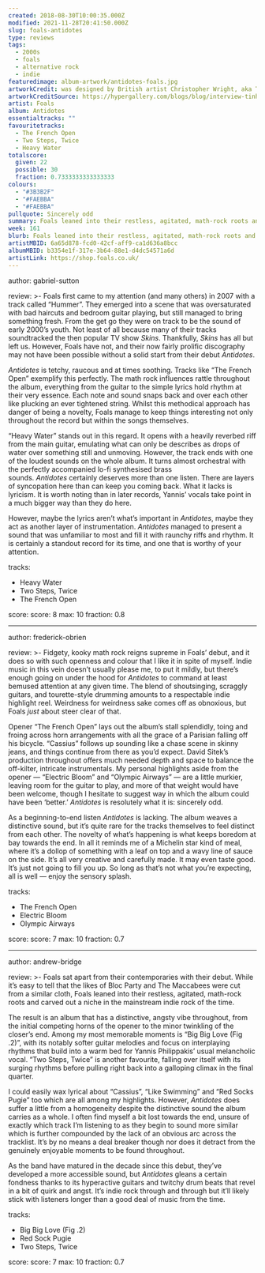 ```yaml
---
created: 2018-08-30T10:00:35.000Z
modified: 2021-11-28T20:41:50.000Z
slug: foals-antidotes
type: reviews
tags:
  - 2000s
  - foals
  - alternative rock
  - indie
featuredimage: album-artwork/antidotes-foals.jpg
artworkCredit: was designed by British artist Christopher Wright, aka Tinhead. The original artwork he submitted had two people on it - a man and a woman - but band frontman Yannis Philippakis thought cutting it down to one would make the cover more iconic. ‘We had an argument,’ Wright said, ‘but in the end, obviously, he got his way.’
artworkCreditSource: https://hypergallery.com/blogs/blog/interview-tinhead
artist: Foals
album: Antidotes
essentialtracks: ""
favouritetracks:
  - The French Open
  - Two Steps, Twice
  - Heavy Water
totalscore:
  given: 22
  possible: 30
  fraction: 0.7333333333333333
colours:
  - "#3B3B2F"
  - "#FAEBBA"
  - "#FAEBBA"
pullquote: Sincerely odd
summary: Foals leaned into their restless, agitated, math-rock roots and carved out a niche in the mainstream indie rock of the time. The result is an album that has a distinctive, angsty vibe throughout, from the initial competing horns of the opener to the minor twinkling of the closer’s end.
week: 161
blurb: Foals leaned into their restless, agitated, math-rock roots and carved out a niche in the mainstream indie rock of the time.
artistMBID: 6a65d878-fcd0-42cf-aff9-ca1d636a8bcc
albumMBID: b3354e1f-317e-3b64-88e1-d4dc54571a6d
artistLink: https://shop.foals.co.uk/
---
```


author: gabriel-sutton

review: >-
Foals first came to my attention (and many others) in 2007 with a track called “Hummer”. They emerged into a scene that was oversaturated with bad haircuts and bedroom guitar playing, but still managed to bring something fresh. From the get go they were on track to be the sound of early 2000’s youth. Not least of all because many of their tracks soundtracked the then popular TV show _Skins_. Thankfully, _Skins_ has all but left us. However, Foals have not, and their now fairly prolific discography may not have been possible without a solid start from their debut _Antidotes_.

*Antidotes* is tetchy, raucous and at times soothing. Tracks like “The French Open” exemplify this perfectly. The math rock influences rattle throughout the album, everything from the guitar to the simple lyrics hold rhythm at their very essence. Each note and sound snaps back and over each other like plucking an ever tightened string. Whilst this methodical approach has danger of being a novelty, Foals manage to keep things interesting not only throughout the record but within the songs themselves.

“Heavy Water” stands out in this regard. It opens with a heavily reverbed riff from the main guitar, emulating what can only be describes as drops of water over something still and unmoving. However, the track ends with one of the loudest sounds on the whole album. It turns almost orchestral with the perfectly accompanied lo-fi synthesised brass sounds. *Antidotes* certainly deserves more than one listen. There are layers of syncopation here than can keep you coming back. What it lacks is lyricism. It is worth noting than in later records, Yannis’ vocals take point in a much bigger way than they do here.

However, maybe the lyrics aren’t what’s important in _Antidotes_, maybe they act as another layer of instrumentation. _Antidotes_ managed to present a sound that was unfamiliar to most and fill it with raunchy riffs and rhythm. It is certainly a standout record for its time, and one that is worthy of your attention.

tracks:

- Heavy Water
- ­­Two Steps, Twice
- ­­The French Open

score:
score: 8
max: 10
fraction: 0.8

---

author: frederick-obrien

review: >-
Fidgety, kooky math rock reigns supreme in Foals’ debut, and it does so with such openness and colour that I like it in spite of myself. Indie music in this vein doesn’t usually please me, to put it mildly, but there’s enough going on under the hood for _Antidotes_ to command at least bemused attention at any given time. The blend of shoutsinging, scraggly guitars, and tourette-style drumming amounts to a respectable indie highlight reel. Weirdness for weirdness sake comes off as obnoxious, but Foals _just_ about steer clear of that.

Opener “The French Open” lays out the album’s stall splendidly, toing and froing across horn arrangements with all the grace of a Parisian falling off his bicycle. “Cassius” follows up sounding like a chase scene in skinny jeans, and things continue from there as you’d expect. David Sitek’s production throughout offers much needed depth and space to balance the off-kilter, intricate instrumentals. My personal highlights aside from the opener — “Electric Bloom” and “Olympic Airways” — are a little murkier, leaving room for the guitar to play, and more of that weight would have been welcome, though I hesitate to suggest way in which the album could have been ‘better.’ *Antidotes* is resolutely what it is: sincerely odd.

As a beginning-to-end listen _Antidotes_ is lacking. The album weaves a distinctive sound, but it’s quite rare for the tracks themselves to feel distinct from each other. The novelty of what’s happening is what keeps boredom at bay towards the end. In all it reminds me of a Michelin star kind of meal, where it’s a dollop of something with a leaf on top and a wavy line of sauce on the side. It’s all very creative and carefully made. It may even taste good. It’s just not going to fill you up. So long as that’s not what you’re expecting, all is well — enjoy the sensory splash.

tracks:

- The French Open
- ­­Electric Bloom
- ­­Olympic Airways

score:
score: 7
max: 10
fraction: 0.7

---

author: andrew-bridge

review: >-
Foals sat apart from their contemporaries with their debut. While it’s easy to tell that the likes of Bloc Party and The Maccabees were cut from a similar cloth, Foals leaned into their restless, agitated, math-rock roots and carved out a niche in the mainstream indie rock of the time.

The result is an album that has a distinctive, angsty vibe throughout, from the initial competing horns of the opener to the minor twinkling of the closer’s end. Among my most memorable moments is “Big Big Love (Fig .2)”, with its notably softer guitar melodies and focus on interplaying rhythms that build into a warm bed for Yannis Philippakis’ usual melancholic vocal. “Two Steps, Twice” is another favourite, falling over itself with its surging rhythms before pulling right back into a galloping climax in the final quarter.

I could easily wax lyrical about “Cassius”, “Like Swimming” and “Red Socks Pugie” too which are all among my highlights. However, _Antidotes_ does suffer a little from a homogeneity despite the distinctive sound the album carries as a whole. I often find myself a bit lost towards the end, unsure of exactly which track I’m listening to as they begin to sound more similar which is further compounded by the lack of an obvious arc across the tracklist. It’s by no means a deal breaker though nor does it detract from the genuinely enjoyable moments to be found throughout.

As the band have matured in the decade since this debut, they’ve developed a more accessible sound, but _Antidotes_ gleans a certain fondness thanks to its hyperactive guitars and twitchy drum beats that revel in a bit of quirk and angst. It’s indie rock through and through but it’ll likely stick with listeners longer than a good deal of music from the time.

tracks:

- Big Big Love (Fig .2)
- ­­Red Sock Pugie
- ­­Two Steps, Twice

score:
score: 7
max: 10
fraction: 0.7
